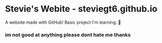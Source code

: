 # Stevie's Webite - steviegt6.github.io
A website made with GitHub! Basic project I'm learning. :shrug:
### im not good at anything please dont hate me thanks
